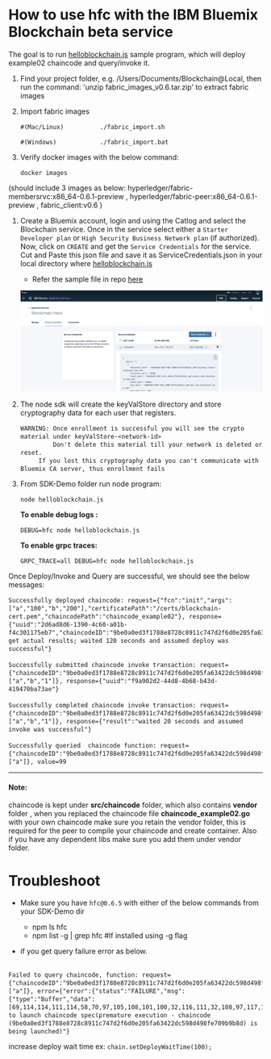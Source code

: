 # How to use hfc with the IBM Bluemix Blockchain beta service

The goal is to run [helloblockchain.js](https://github.com/ratnakar-asara/Node-Sample/blob/master/helloblockchain.js) sample program, which will deploy example02 chaincode and query/invoke it.

1. Find your project folder, e.g. /Users/Documents/Blockchain@Local, then run the command: 'unzip fabric_images_v0.6.tar.zip'  to extract fabric images

2. Import fabric images

   ```
   #(Mac/Linux)          ./fabric_import.sh
   ```
   ```
   #(Windows)            ./fabric_import.bat
   ```

3. Verify docker images with the below command:

	```
	docker images
	```
(should include 3 images as below:
  hyperledger/fabric-membersrvc:x86_64-0.6.1-preview  ,
  hyperledger/fabric-peer:x86_64-0.6.1-preview  ,
  fabric_client:v0.6
)


1. Create a Bluemix account, login and using the Catlog and select the Blockchain service.  Once in the service select either a `Starter Developer plan` or `High Security Business Network plan` (if authorized).  Now, click on `CREATE` and get the `Service Credentials` for the service.   Cut and Paste this json file and save it  as ServiceCredentials.json  in your local directory where [helloblockchain.js](https://github.com/IBM-Blockchain/SDK-Demo/blob/master/helloblockchain.js)
	- Refer the sample file in repo [here](https://github.com/IBM-Blockchain/SDK-Demo/blob/master/ServiceCredentials.json)

     ![alt tag](servicecreds.png)

1.  The node sdk will create the keyValStore directory and store cryptography data for each user that registers.
    ```
    WARNING: Once enrollment is successful you will see the crypto material under keyValStore-<network-id>
             Don't delete this material till your network is deleted or reset.
	     If you lost this cryptography data you can't communicate with Bluemix CA server, thus enrollment fails	
    ```
     
1. From SDK-Demo folder run node program:
	```
	node helloblockchain.js
	```
	**To enable debug logs :**
	```
	DEBUG=hfc node helloblockchain.js
	```

	**To enable grpc traces:**
	```
	GRPC_TRACE=all DEBUG=hfc node helloblockchain.js
	```

Once Deploy/Invoke and Query are successful, we should see the below messages:

```
Successfully deployed chaincode: request={"fcn":"init","args":["a","100","b","200"],"certificatePath":"/certs/blockchain-cert.pem","chaincodePath":"chaincode_example02"}, response={"uuid":"2d6ad8d6-1390-4c60-a01b-f4c301175eb7","chaincodeID":"9be0a0ed3f1788e8728c8911c747d2f6d0e205fa63422dc598d498fe709b9b8d","result":"TODO: get actual results; waited 120 seconds and assumed deploy was successful"}

Successfully submitted chaincode invoke transaction: request={"chaincodeID":"9be0a0ed3f1788e8728c8911c747d2f6d0e205fa63422dc598d498fe709b9b8d","fcn":"invoke","args":["a","b","1"]}, response={"uuid":"f9a902d2-44d8-4b68-b43d-419470ba73ae"}

Successfully completed chaincode invoke transaction: request={"chaincodeID":"9be0a0ed3f1788e8728c8911c747d2f6d0e205fa63422dc598d498fe709b9b8d","fcn":"invoke","args":["a","b","1"]}, response={"result":"waited 20 seconds and assumed invoke was successful"}

Successfully queried  chaincode function: request={"chaincodeID":"9be0a0ed3f1788e8728c8911c747d2f6d0e205fa63422dc598d498fe709b9b8d","fcn":"query","args":["a"]}, value=99
```

***

#### Note:
chaincode is kept under **src/chaincode** folder, which also contains **vendor** folder , when you replaced the chaincode file **chaincode_example02.go** with your own chaincode make sure you retain the vendor folder, this is required for the peer to compile your chaincode and create container. Also if you have any dependent libs make sure you add them under vendor folder.

# Troubleshoot
- Make sure you have `hfc@0.6.5` with either of the below commands from your SDK-Demo dir
  * npm ls hfc
  * npm list -g | grep hfc  #If installed using -g flag

- if you get query failure error as below. 

```

Failed to query chaincode, function: request={"chaincodeID":"9be0a0ed3f1788e8728c8911c747d2f6d0e205fa63422dc598d498fe709b9b8d","fcn":"query","args":["a"]}, error={"error":{"status":"FAILURE","msg":{"type":"Buffer","data":[69,114,114,111,114,58,70,97,105,108,101,100,32,116,111,32,108,97,117,110,99,104,32,99,104,97,105,110,99,111,100,101,32,115,112,101,99,40,112,114,101,109,97,116,117,114,101,32,101,120,101,99,117,116,105,111,110,32,45,32,99,104,97,105,110,99,111,100,101,32,40,57,98,101,48,97,48,101,100,51,102,49,55,56,56,101,56,55,50,56,99,56,57,49,49,99,55,52,55,100,50,102,54,100,48,101,50,48,53,102,97,54,51,52,50,50,100,99,53,57,56,100,52,57,56,102,101,55,48,57,98,57,98,56,100,41,32,105,115,32,98,101,105,110,103,32,108,97,117,110,99,104,101,100,41]}},"msg":"Error:Failed to launch chaincode spec(premature execution - chaincode (9be0a0ed3f1788e8728c8911c747d2f6d0e205fa63422dc598d498fe709b9b8d) is being launched)"}

```

  increase deploy wait time
  ex: `chain.setDeployWaitTime(100);`


